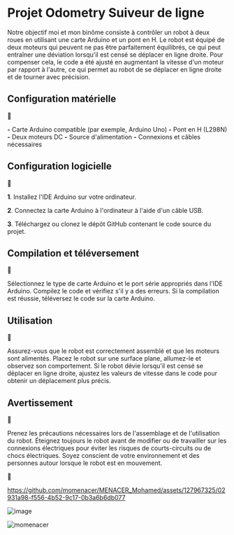 # Projet Odometry Suiveur de ligne 


Notre objectif moi et mon binôme consiste à contrôler un robot à deux roues en utilisant une carte Arduino et un pont en H. Le robot est équipé de deux moteurs qui peuvent ne pas être parfaitement équilibrés, ce qui peut entraîner une déviation lorsqu'il est censé se déplacer en ligne droite. Pour compenser cela, le code a été ajusté en augmentant la vitesse d'un moteur par rapport à l'autre, ce qui permet au robot de se déplacer en ligne droite et de tourner avec précision.

## Configuration matérielle
📝

**-** Carte Arduino compatible (par exemple, Arduino Uno)
**-** Pont en H (L298N)
**-** Deux moteurs DC
**-** Source d'alimentation
**-** Connexions et câbles nécessaires

## Configuration logicielle

📝

**1**.  Installez l'IDE Arduino sur votre ordinateur.

**2**.   Connectez la carte Arduino à l'ordinateur à l'aide d'un câble USB.

**3**.   Téléchargez ou clonez le dépôt GitHub contenant le code source du projet.

## Compilation et téléversement
📝

Sélectionnez le type de carte Arduino et le port série appropriés dans l'IDE Arduino. Compilez le code et vérifiez s'il y a des erreurs. Si la compilation est réussie, téléversez le code sur la carte Arduino.

## Utilisation
📝

Assurez-vous que le robot est correctement assemblé et que les moteurs sont alimentés. Placez le robot sur une surface plane, allumez-le et observez son comportement. Si le robot dévie lorsqu'il est censé se déplacer en ligne droite, ajustez les valeurs de vitesse dans le code pour obtenir un déplacement plus précis.

## Avertissement

🤝  

Prenez les précautions nécessaires lors de l'assemblage et de l'utilisation du robot. Éteignez toujours le robot avant de modifier ou de travailler sur les connexions électriques pour éviter les risques de courts-circuits ou de chocs électriques. Soyez conscient de votre environnement et des personnes autour lorsque le robot est en mouvement.


🤝  



https://github.com/momenacer/MENACER_Mohamed/assets/127967325/02931a98-f556-4b52-9c17-0b3a6b6db077




![image](https://logovtor.com/wp-content/uploads/2020/11/arduino-open-source-community-logo-vector.png)

<p><img align="center" src="https://github-readme-streak-stats.herokuapp.com/?user=momenacer&" alt="momenacer" /></p>
